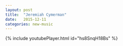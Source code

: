 ```yaml
---
layout: post
title:  "Jeremiah Cymerman"
date:   2015-12-11 
categories: new-music
---
```

{% include youtubePlayer.html id="hs8SnqH18Bs" %}
